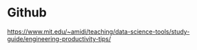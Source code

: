# Github
https://www.mit.edu/~amidi/teaching/data-science-tools/study-guide/engineering-productivity-tips/
